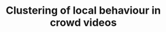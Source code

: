 ---
title: "Clustering of local behaviour in crowd videos"
collection: publications
venue: '22nd Signal Processing and Communications Applications Conference (SIU)'
paperurl: 'https://ieeexplore.ieee.org/iel7/6820096/6830164/06830355.pdf'
---